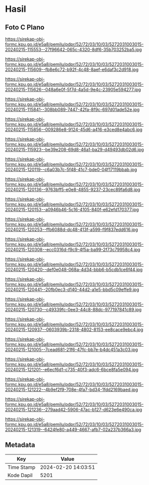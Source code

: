 # Hasil

## Foto C Plano

https://sirekap-obj-formc.kpu.go.id/e5a8/pemilu/pdpr/52/72/03/10/03/5272031003015-20240215-115553--27f96642-065c-4320-8df6-35b703252ba5.jpg

https://sirekap-obj-formc.kpu.go.id/e5a8/pemilu/pdpr/52/72/03/10/03/5272031003015-20240215-115609--fb8e6c72-b92f-4c48-8aef-e6daf3c2d918.jpg

https://sirekap-obj-formc.kpu.go.id/e5a8/pemilu/pdpr/52/72/03/10/03/5272031003015-20240215-115626--048a6e0f-5f7d-4a5d-9e4c-23905e594277.jpg

https://sirekap-obj-formc.kpu.go.id/e5a8/pemilu/pdpr/52/72/03/10/03/5272031003015-20240215-115841--308bb089-7447-42fa-8f9c-697d01ade52e.jpg

https://sirekap-obj-formc.kpu.go.id/e5a8/pemilu/pdpr/52/72/03/10/03/5272031003015-20240215-115856--009286e8-9124-45d6-a416-e3ced8e4abc6.jpg

https://sirekap-obj-formc.kpu.go.id/e5a8/pemilu/pdpr/52/72/03/10/03/5272031003015-20240215-115923--be39e208-69d8-46a1-ba29-d49493db02d6.jpg

https://sirekap-obj-formc.kpu.go.id/e5a8/pemilu/pdpr/52/72/03/10/03/5272031003015-20240215-120119--c6a03b7c-5f48-41c7-bde0-04f17119bbab.jpg

https://sirekap-obj-formc.kpu.go.id/e5a8/pemilu/pdpr/52/72/03/10/03/5272031003015-20240215-120136--9763bff5-e0e8-4855-9237-23cec89fa6d8.jpg

https://sirekap-obj-formc.kpu.go.id/e5a8/pemilu/pdpr/52/72/03/10/03/5272031003015-20240215-120153--a0946b46-5c16-4105-840f-e62efd170377.jpg

https://sirekap-obj-formc.kpu.go.id/e5a8/pemilu/pdpr/52/72/03/10/03/5272031003015-20240215-120253--ffb6088d-dc48-413f-a599-f9f837edd616.jpg

https://sirekap-obj-formc.kpu.go.id/e5a8/pemilu/pdpr/52/72/03/10/03/5272031003015-20240215-120308--ecc0316d-f9c9-4f5a-ba99-2f73c79958c4.jpg

https://sirekap-obj-formc.kpu.go.id/e5a8/pemilu/pdpr/52/72/03/10/03/5272031003015-20240215-120420--def0e048-068a-4d34-bbb6-b5cdb1ce6f44.jpg

https://sirekap-obj-formc.kpu.go.id/e5a8/pemilu/pdpr/52/72/03/10/03/5272031003015-20240215-120441--20fb0ec3-d140-44d2-a1e5-bbd5c09effe9.jpg

https://sirekap-obj-formc.kpu.go.id/e5a8/pemilu/pdpr/52/72/03/10/03/5272031003015-20240215-120730--c49339fc-0ee3-44c8-88dc-977197841c89.jpg

https://sirekap-obj-formc.kpu.go.id/e5a8/pemilu/pdpr/52/72/03/10/03/5272031003015-20240215-120937--0603939b-2318-4802-8153-ee8cace9ebc4.jpg

https://sirekap-obj-formc.kpu.go.id/e5a8/pemilu/pdpr/52/72/03/10/03/5272031003015-20240215-121005--7cead681-21f6-47fc-bb7e-b4dc451a3c03.jpg

https://sirekap-obj-formc.kpu.go.id/e5a8/pemilu/pdpr/52/72/03/10/03/5272031003015-20240215-121201--e6ecf6d1-c735-40f3-adc6-6bce8fa5e094.jpg

https://sirekap-obj-formc.kpu.go.id/e5a8/pemilu/pdpr/52/72/03/10/03/5272031003015-20240215-121222--4b9ef2f9-708e-4fa7-bd34-1fdd2169baed.jpg

https://sirekap-obj-formc.kpu.go.id/e5a8/pemilu/pdpr/52/72/03/10/03/5272031003015-20240215-121236--279aad42-5906-47ac-b127-d623e6e490ca.jpg

https://sirekap-obj-formc.kpu.go.id/e5a8/pemilu/pdpr/52/72/03/10/03/5272031003015-20240215-121319--6424fe80-a449-4667-afb7-02a237b366a3.jpg


## Metadata

| Key        | Value               |
| ---------- | ------------------- |
| Time Stamp | 2024-02-20 14:03:51 |
| Kode Dapil | 5201                |



